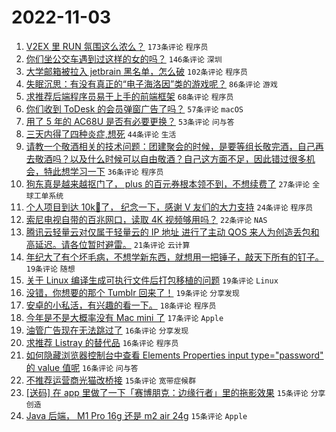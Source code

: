 # 2022-11-03

1. [V2EX 里 RUN 氛围这么浓么？](https://www.v2ex.com/t/892314) `173条评论` `程序员`
1. [你们坐公交车遇到过这样的女的吗？](https://www.v2ex.com/t/892283) `146条评论` `深圳`
1. [大学邮箱被拉入 jetbrain 黑名单，怎么破](https://www.v2ex.com/t/892287) `102条评论` `程序员`
1. [失眠沉思：有没有真正的“电子海洛因”类的游戏呢？](https://www.v2ex.com/t/892337) `86条评论` `游戏`
1. [求推荐后端程序员易于上手的前端框架](https://www.v2ex.com/t/892342) `68条评论` `程序员`
1. [你们收到 ToDesk 的会员弹窗广告了吗？](https://www.v2ex.com/t/892263) `57条评论` `macOS`
1. [用了 5 年的 AC68U 是否有必要更换？](https://www.v2ex.com/t/892277) `53条评论` `问与答`
1. [三天内得了四种炎症,想死](https://www.v2ex.com/t/892377) `44条评论` `生活`
1. [请教一个敬酒相关的技术问题：团建聚会的时候，是要等组长敬完酒，自己再去敬酒吗？以及什么时候可以自由敬酒？自己这方面不足，因此错过很多机会，特此想学习一下](https://www.v2ex.com/t/892424) `36条评论` `程序员`
1. [狗东真是越来越抠门了， plus 的百元券根本领不到，不想续费了](https://www.v2ex.com/t/892368) `27条评论` `全球工单系统`
1. [个人项目到达 10k🌟了， 纪念一下，感谢 V 友们的大力支持](https://www.v2ex.com/t/892395) `24条评论` `程序员`
1. [索尼电视自带的百兆网口，读取 4K 视频够用吗？](https://www.v2ex.com/t/892319) `22条评论` `NAS`
1. [腾讯云轻量云对仅属于轻量云的 IP 地址 进行了主动 QOS 来人为创造丢包和高延迟。请各位暂时避雷。](https://www.v2ex.com/t/892372) `21条评论` `云计算`
1. [年纪大了有个坏毛病，不想学新东西，就想用一把锤子，敲天下所有的钉子。](https://www.v2ex.com/t/892410) `19条评论` `随想`
1. [关于 Linux 编译生成可执行文件后打包移植的问题](https://www.v2ex.com/t/892392) `19条评论` `Linux`
1. [没错，你想要的那个 Tumblr 回来了！](https://www.v2ex.com/t/892281) `19条评论` `分享发现`
1. [安卓的小私活，有兴趣的看一下。](https://www.v2ex.com/t/892381) `18条评论` `程序员`
1. [今年是不是大概率没有 Mac mini 了](https://www.v2ex.com/t/892266) `17条评论` `Apple`
1. [油管广告现在无法跳过了](https://www.v2ex.com/t/892375) `16条评论` `分享发现`
1. [求推荐 Listray 的替代品](https://www.v2ex.com/t/892290) `16条评论` `程序员`
1. [如何隐藏浏览器控制台中查看 Elements Properties input type="password" 的 value 值呢](https://www.v2ex.com/t/892284) `16条评论` `问与答`
1. [不推荐运营商光猫改桥接](https://www.v2ex.com/t/892428) `15条评论` `宽带症候群`
1. [[送码] 在 app 里做了一下「赛博朋克：边缘行者」里的拖影效果](https://www.v2ex.com/t/892376) `15条评论` `分享创造`
1. [Java 后端， M1 Pro 16g 还是 m2 air 24g](https://www.v2ex.com/t/892363) `15条评论` `Apple`
